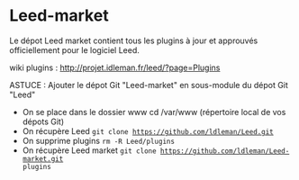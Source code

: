 Leed-market
===========

Le dépot Leed market contient tous les plugins à jour et approuvés officiellement pour le logiciel Leed.

wiki plugins : http://projet.idleman.fr/leed/?page=Plugins

ASTUCE : Ajouter le dépot Git "Leed-market" en sous-module du dépot Git "Leed"
* On se place dans le dossier www cd /var/www (répertoire local de vos dépots Git)
* On récupère Leed <code>git clone https://github.com/ldleman/Leed.git</code>
* On supprime plugins <code>rm -R Leed/plugins</code>
* On récupère Leed market <code>git clone https://github.com/ldleman/Leed-market.git plugins</code>